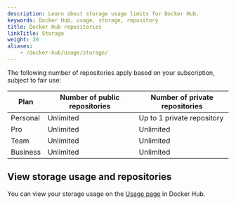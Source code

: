 ```yaml
---
description: Learn about storage usage limits for Docker Hub.
keywords: Docker Hub, usage, storage, repository
title: Docker Hub repositories
linkTitle: Storage
weight: 20
aliases:
    - /docker-hub/usage/storage/
---
```


The following number of repositories apply based on your subscription, subject to fair use:

| Plan     | Number of public repositories | Number of private repositories       |
|----------|-------------------------------|----------------------------|
| Personal | Unlimited                     | Up to 1 private repository |
| Pro      | Unlimited                     | Unlimited                  |
| Team     | Unlimited                     | Unlimited                  |
| Business | Unlimited                     | Unlimited                  |

## View storage usage and repositories

You can view your storage usage on the [Usage page](https://hub.docker.com/usage/storage) in Docker Hub.
